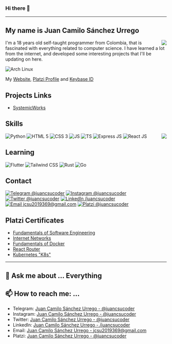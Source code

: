 ### Hi there 👋
---
## My name is Juan Camilo Sánchez Urrego
<img src="https://github-readme-stats.vercel.app/api?username=juancsucoder&theme=blue-green&show_icons=true" align="right"/>
I'm a 18 years old self-taught programmer from Colombia, that is fascinated with everything related to computer science. I have learned a lot from the internet, and developed some interesting projects that I'll be updating on here.

![Arch Linux](https://img.shields.io/badge/I_use_Arch_Linux_btw-1793D1?style=for-the-badge&logo=arch-linux&logoColor=white)

My [Website](https://juancsucoder.github.io/), [Platzi Profile](https://platzi.com/@juancsucoder/) and [Keybase ID](https://keybase.io/juancsucoder/)

## Projects Links
- [SystemicWorks](https://juancsucoder.github.io/SystemicWorks/)

## Skills
<img src="https://github-readme-stats.vercel.app/api/top-langs/?username=juancsucoder&theme=blue-green&langs_count=8" align="right"/>

![Python](https://img.shields.io/badge/Python-3776AB?style=for-the-badge&logo=python&logoColor=white)
![HTML 5](https://img.shields.io/badge/HTML_5-e34c26?style=for-the-badge&logo=html5&logoColor=white)
![CSS 3](https://img.shields.io/badge/CSS-264de4?&style=for-the-badge&logo=css3&logoColor=white)
![JS](https://img.shields.io/badge/JavaScript-F7DF1E?style=for-the-badge&logo=javascript&logoColor=black)
![TS](https://img.shields.io/badge/TypeScript-007ACC?style=for-the-badge&logo=typescript&logoColor=white)
![Express JS](https://img.shields.io/badge/Express.js-404D59?style=for-the-badge)
![React JS](https://img.shields.io/badge/React-20232A?style=for-the-badge&logo=react&logoColor=61DAFB)

## Learning
![Flutter](https://img.shields.io/badge/Flutter-02569B?style=for-the-badge&logo=flutter&logoColor=white)
![Tailwind CSS](https://img.shields.io/badge/Tailwind_CSS-38B2AC?style=for-the-badge&logo=tailwind-css&logoColor=white)
![Rust](https://img.shields.io/badge/Rust-000000?style=for-the-badge&logo=rust&logoColor=white)
![Go](https://img.shields.io/badge/Go-00ADD8?style=for-the-badge&logo=go&logoColor=white)

## Contact

[![Telegram @juancsucoder](https://img.shields.io/badge/Telegram_@juancsucoder-2CA5E0?style=for-the-badge&logo=telegram&logoColor=white)](https://t.me/juancsucoder)
[![Instagram @juancsucoder](https://img.shields.io/badge/Instagram_@juancsucoder-E4405F?style=for-the-badge&logo=instagram&logoColor=white)](https://www.instagram.com/juancsucoder/)
[![Twitter @juancsucoder](https://img.shields.io/badge/Twitter_@juancsucoder-1DA1F2?style=for-the-badge&logo=twitter&logoColor=white)](https://twitter.com/juancsucoder)
[![LinkedIn /juancsucoder](https://img.shields.io/badge/LinkedIn_/juancsucoder-0077B5?style=for-the-badge&logo=linkedin&logoColor=white)](https://www.linkedin.com/in/juancsucoder/)
[![Email jcsu2019369@gmail.com](https://img.shields.io/badge/Gmail_jcsu2019369@gmail.com-D14836?style=for-the-badge&logo=gmail&logoColor=white)](mailto:jcsu2019369@gmail.com)
[![Platzi @juancsucoder](https://img.shields.io/badge/Platzi_@juancsucoder-98ca3f?style=for-the-badge&logo=platzi&logoColor=white)](https://platzi.com/@juancsucoder/)


## Platzi Certificates
- [Fundamentals of Software Engineering](https://platzi.com/@juancsucoder/curso/1098-ingenieria/diploma/detalle/)
- [Internet Networks](https://platzi.com/@juancsucoder/curso/1277-redes/diploma/detalle/)
- [Fundamentals of Docker](https://platzi.com/@juancsucoder/curso/1432-docker/diploma/detalle/)
- [React Router](https://platzi.com/@juancsucoder/curso/1342-react-router/diploma/detalle/)
- [Kubernetes "K8s"](https://platzi.com/@juancsucoder/curso/1565-k8s/diploma/detalle/)

---

## 💬 Ask me about ... **Everything**

## 📫 How to reach me: ...
  - Telegram: [Juan Camilo Sánchez Urrego - @juancsucoder](https://t.me/juancsucoder)
  - Instagram: [Juan Camilo Sánchez Urrego - @juancsucoder](https://www.instagram.com/juancsucoder/)
  - Twitter: [Juan Camilo Sánchez Urrego - @juancsucoder](https://twitter.com/juancsucoder)
  - LinkedIn: [Juan Camilo Sánchez Urrego - /juancsucoder](https://www.linkedin.com/in/juancsucoder/)
  - Email: [Juan Camilo Sánchez Urrego - jcsu2019369@gmail.com](mailto:jcsu2019369@gmail.com)
  - Platzi: [Juan Camilo Sánchez Urrego - @juancsucoder](https://platzi.com/@juancsucoder/)
